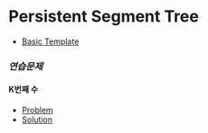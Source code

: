 # Persistent Segment Tree

 - [Basic Template](./persistent_segment_tree.cpp)

### ***연습문제***

#### K번째 수
 - [Problem](https://www.acmicpc.net/problem/7469)
 - [Solution](./7469.cpp)
